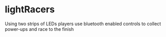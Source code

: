 # lightRacers
Using two strips of LEDs players use bluetooth enabled controls to collect power-ups and race to the finish
